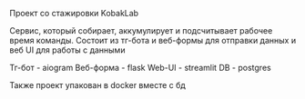 Проект со стажировки KobakLab


Сервис, который собирает, аккумулирует и подсчитывает рабочее время команды. 
Состоит из тг-бота и веб-формы для отправки данных и веб UI для работы с данными


Тг-бот - aiogram
Веб-форма - flask
Web-UI - streamlit
DB - postgres


Также проект упакован в docker вместе с бд